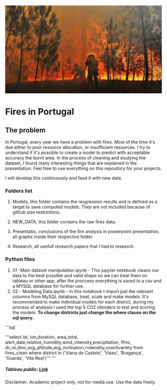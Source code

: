 ![logo_fire](https://raw.githubusercontent.com/Simao-Lopes/Fire-Project/main/Presentation/Background/1817788.jpg)


Fires in Portugal 
======


## The problem

In Portugal, every year we have a problem with fires. Most of the time it's due either to poor resource allocation, or insufficient resources. I try to understand if it's possible to create a model to predict with acceptable accuracy the burnt area. In the process of cleaning and studying the dataset, I found many interesting things that are explained in the presentation. Feel free to use everything on this repository for your projects.

I will develop this continuously and feed it with new data.

### Folders list

1. Models, this folder contains the resgression results and is defined as a target to save computed models. They are not included because of github size restrictions.

2. NEW_DATA, this folder contains the raw fires data.

3. Presentatio, conclusions of the fire analysis in powerpoint presentation, all graphs inside their respective folder.

4. Research, all usefull research papers that I had to research.


### Python files

1. 01 -Main dataset manipulation.ipynb - This jupyter notebook cleans our data to the best possible and valid shape so we can treat them on tableau or other app, after the proccess everything is saved to a csv and a MYSQL database for further use.
2. 02 - Modeling Data.ipynb - In this notebook I import just the relevant columns from MySQL database, treat, scale and make models. It's recommended to make individual models for each district, during my process of analysis I used the top 5 CO2 ofenders to test and scoring the models. **To change districts just change the where clause on the sql query.**

'''sql

'''select lat, lon,duration, area_total, alert_date,relative_humidity,wind_intensity,precipitation, ffmc, 
        dc,isi,dmc,avg_altitude,avg_inclination,rvdendity,cosn5variety 
        from 
        fires_clean 
        where district in ('Viana do Castelo', 'Viseu', 'Bragança', 'Guarda', 'Vila Real')'''
'''



##### Tableau public: [Link](https://public.tableau.com/app/profile/sim.o6187/viz/NewFire-Project/Bush)

Disclaimer: Academic project only, not for media use. Use the data freely.
